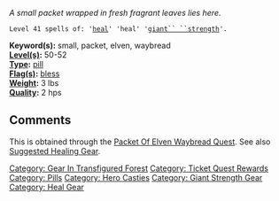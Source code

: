 *A small packet wrapped in fresh fragrant leaves lies here.*

`Level 41 spells of: '`[`heal`](Heal.md "wikilink")`' 'heal' '`[`giant`` ``strength`](Giant_Strength.md "wikilink")`'.`

**Keyword(s):** small, packet, elven, waybread  
**[Level(s)](Object_Level.md "wikilink"):** 50-52  
**[Type](:Category:_Object_Types.md "wikilink"):**
[pill](:Category:_Pills.md "wikilink")  
**[Flag(s)](:Category:_Object_Flags.md "wikilink"):**
[bless](Bless_Flag.md "wikilink")  
**[Weight](Object_Weight.md "wikilink"):** 3 lbs  
**[Quality](Object_Quality.md "wikilink"):** 2 hps  

## Comments

This is obtained through the [Packet Of Elven Waybread
Quest](Packet_Of_Elven_Waybread_Quest "wikilink"). See also [Suggested
Healing
Gear](Suggested_Spellcasting_Gear#Suggested_Healing_Gear.md "wikilink").

[Category: Gear In Transfigured
Forest](Category:_Gear_In_Transfigured_Forest "wikilink") [Category:
Ticket Quest Rewards](Category:_Ticket_Quest_Rewards "wikilink")
[Category: Pills](Category:_Pills "wikilink") [Category: Hero
Casties](Category:_Hero_Casties "wikilink") [Category: Giant Strength
Gear](Category:_Giant_Strength_Gear "wikilink") [Category: Heal
Gear](Category:_Heal_Gear "wikilink")
